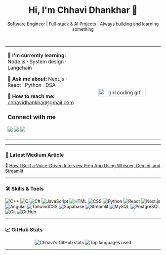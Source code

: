 <!-- Centered Title -->
<h1 align="center">Hi, I'm Chhavi Dhankhar 👋</h1>

<p align="center">Software Engineer | Full-stack & AI Projects | Always building and learning something</p>

<br/>

<table>
<tr>
<td width="50%" valign="top">

<!--🚀 I'm currently working on: [Voice-to-Post Generator](https://github.com/chhavidhankhar/voice-to-post-generator)-->

🌱 **I'm currently learning:** Node.js · System design · Langchain

💬 **Ask me about:** Next.js · React · Python · DSA

📩 **How to reach me:** chhavidhankhar@gmail.com

### Connect with me  
<a href="https://x.com/chhavidh07"><img src="https://img.shields.io/badge/Twitter-1DA1F2?style=flat&logo=twitter&logoColor=white"/></a>
<a href="https://www.linkedin.com/in/chhavi-dhankhar-a488a9228/"><img src="https://img.shields.io/badge/LinkedIn-0077B5?style=flat&logo=linkedin&logoColor=white"/></a>
<a href="https://medium.com/@chhavidhankhar07"><img src="https://img.shields.io/badge/Medium-12100E?style=flat&logo=medium&logoColor=white"/></a>

</td>

<td width="50%" align="center">
  
<!-- Girl coding animation -->
<img src="https://camo.githubusercontent.com/a69ef1e4a173201181c22ac940c8b17935229d4d45ac5276631cbf4ba3d21db4/68747470733a2f2f6d69722d73332d63646e2d63662e626568616e63652e6e65742f70726f6a6563745f6d6f64756c65732f646973702f3630313031343131363737303437352e363036386265666634363430612e676966" width="80%" alt="girl coding gif" />

</td>
</tr>
</table>

---

### 📝 Latest Medium Article
<!-- Replace with your actual Medium RSS feed link -->
<!-- You can use https://github.com/marketplace/actions/medium-article-to-readme to automate -->
📖 [How I Built a Voice-Driven Interview Prep App Using Whisper, Gemini, and Streamlit](https://medium.com/@chhavidhankhar07/how-i-built-a-voice-driven-interview-prep-app-using-whisper-gemini-and-streamlit-fcfdfc8ebfe8)

---

### 🛠 Skills & Tools


![C++](https://img.shields.io/badge/C++-00599C?style=flat&logo=c%2B%2B&logoColor=white)
![C](https://img.shields.io/badge/C-00599C?style=flat&logo=c&logoColor=white)
![C#](https://img.shields.io/badge/C%23-239120?style=flat&logo=c-sharp&logoColor=white)
![JavaScript](https://img.shields.io/badge/JavaScript-F7DF1E?style=flat&logo=javascript&logoColor=black)
![HTML](https://img.shields.io/badge/HTML5-E34F26?style=flat&logo=html5&logoColor=white)
![CSS](https://img.shields.io/badge/CSS3-1572B6?style=flat&logo=css3&logoColor=white)
![Python](https://img.shields.io/badge/Python-3776AB?style=flat&logo=python&logoColor=white)
![React](https://img.shields.io/badge/React-20232A?style=flat&logo=react&logoColor=61DAFB)
![Next.js](https://img.shields.io/badge/Next.js-000000?style=flat&logo=nextdotjs&logoColor=white)
![Angular](https://img.shields.io/badge/Angular-DD0031?style=flat&logo=angular&logoColor=white)
![TailwindCSS](https://img.shields.io/badge/TailwindCSS-38B2AC?style=flat&logo=tailwind-css&logoColor=white)
![Supabase](https://img.shields.io/badge/Supabase-3ECF8E?style=flat&logo=supabase&logoColor=white)
![Streamlit](https://img.shields.io/badge/Streamlit-FF4B4B?style=flat&logo=streamlit&logoColor=white)
![MySQL](https://img.shields.io/badge/MySQL-4479A1?style=flat&logo=mysql&logoColor=white)
![PostgreSQL](https://img.shields.io/badge/PostgreSQL-336791?style=flat&logo=postgresql&logoColor=white)
![Git](https://img.shields.io/badge/Git-F05032?style=flat&logo=git&logoColor=white)
![GitHub](https://img.shields.io/badge/GitHub-181717?style=flat&logo=github&logoColor=white)

---

### 📈 GitHub Stats

<p align="center">
  <img src="https://github-readme-stats.vercel.app/api?username=Chdh11&show_icons=true&theme=radical" alt="Chhavi's GitHub stats" />
  <img src="https://github-readme-stats.vercel.app/api/top-langs/?username=Chdh11&layout=compact&theme=radical" alt="Top languages used" />
</p>

---

